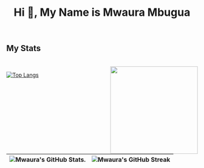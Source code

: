 <h1 align="center">Hi 👋, My Name is Mwaura Mbugua</h1>

<br />

## My Stats
<div style="display: inline_block"><br>
<img align='right' src="https://media.giphy.com/media/M9gbBd9nbDrOTu1Mqx/giphy.gif" width="230">


  


[![Top Langs](https://github-readme-stats.vercel.app/api/top-langs/?username=MwauratheAlex&layout=compact&theme=tokyonight)](https://github.com/MwauratheAlex/github-readme-stats)

</div>
<br/>

| ![Mwaura's GitHub Stats.](https://github-readme-stats.vercel.app/api?username=MwauratheAlex&show_icons=true&theme=tokyonight) | ![Mwaura's GitHub Streak](https://github-readme-streak-stats.herokuapp.com/?user=MwauratheAlex&theme=tokyonight) |
| --- | --- |
<!--github stats-->
